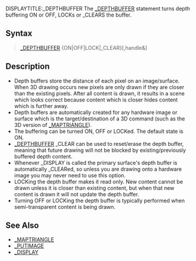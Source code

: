 DISPLAYTITLE:_DEPTHBUFFER
The [_DEPTHBUFFER](_DEPTHBUFFER) statement turns depth buffering ON or OFF, LOCKs or _CLEARS the buffer.



## Syntax

>  [_DEPTHBUFFER](_DEPTHBUFFER) {ON|OFF|LOCK|_CLEAR}[,handle&]


## Description

* Depth buffers store the distance of each pixel on an image/surface. When 3D drawing occurs new pixels are only drawn if they are closer than the existing pixels. After all content is drawn, it results in a scene which looks correct because content which is closer hides content which is further away.
* Depth buffers are automatically created for any hardware image or surface which is the target/destination of a 3D command (such as the 3D version of [_MAPTRIANGLE](_MAPTRIANGLE)).
* The buffering can be turned ON, OFF or LOCKed. The default state is ON.
* [_DEPTHBUFFER](_DEPTHBUFFER) _CLEAR can be used to reset/erase the depth buffer, meaning that future drawing will not be blocked by existing/previously buffered depth content.
* Whenever _DISPLAY is called the primary surface's depth buffer is automatically _CLEARed, so unless you are drawing onto a hardware image you may never need to use this option.
* LOCKing the depth buffer makes it read only. New content cannot be drawn unless it is closer than existing content, but when that new content is drawn it will not update the depth buffer.
* Turning OFF or LOCKing the depth buffer is typically performed when semi-transparent content is being drawn. 



## See Also

* [_MAPTRIANGLE](_MAPTRIANGLE)
* [_PUTIMAGE](_PUTIMAGE)
* [_DISPLAY](_DISPLAY)




